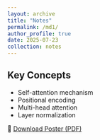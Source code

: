 ```yaml
---
layout: archive
title: "Notes"
permalink: /md1/
author_profile: true
date: 2025-07-23
collection: notes
---
```


## Key Concepts

- Self-attention mechanism
- Positional encoding
- Multi-head attention
- Layer normalization

📎 [Download Poster (PDF)](/files/paper1.pdf)
